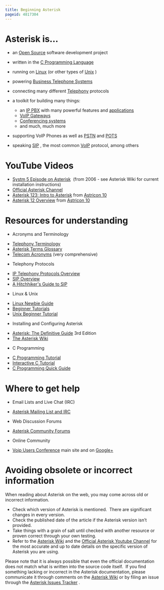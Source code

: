 ```yaml
---
title: Beginning Asterisk
pageid: 4817304
---
```


Asterisk is…
============

* an   [Open Source](http://en.wikipedia.org/wiki/Open_source)   software development project
* written in the   [C Programming Language](http://en.wikipedia.org/wiki/C_programming)
* running on   [Linux](http://en.wikipedia.org/wiki/Linux)   (or other types of   [Unix](http://en.wikipedia.org/wiki/Unix)  )
* powering   [Business Telephone Systems](http://en.wikipedia.org/wiki/Business_telephone_system)
* connecting many different   [Telephony](http://en.wikipedia.org/wiki/Telephony)   protocols
* a toolkit for building many things: 


	+ an [IP PBX](https://www.asterisk.org/get-started/applications/what-is-an-ip-pbx/)   with many powerful features and  [applications](http://www.asterisk.org/get-started/applications)
	+ [VoIP Gateways](http://www.asterisk.org/get-started/applications/gateway)
	+ [Conferencing systems](http://www.asterisk.org/get-started/applications/conference)
	+ and much, much more
* supporting VoIP Phones as well as   [PSTN](https://en.wikipedia.org/wiki/Public_switched_telephone_network)   and   [POTS](http://en.wikipedia.org/wiki/Plain_old_telephone_service)
* speaking   [SIP](http://en.wikipedia.org/wiki/Session_Initiation_Protocol)  , the most common   [VoIP](http://en.wikipedia.org/wiki/Voip)   protocol, among others

YouTube Videos
==============

* [Systm 5 Episode on Asterisk](http://www.youtube.com/watch?v=UP9b_FEZuUE)  (from 2006 - see Asterisk Wiki for current installation instructions)
* [Official Asterisk Channel](http://www.youtube.com/user/asteriskvideos)
* [Asterisk 123: Intro to Asterisk](http://www.youtube.com/watch?v=PfSL-kekuDE)   from [Astricon 10](http://www.asterisk.org/community/astricon-user-conference)
* [Asterisk 12 Overview](http://www.youtube.com/watch?v=3shZC3myQyo)   from [Astricon 10](http://www.asterisk.org/community/astricon-user-conference)

Resources for understanding
===========================

* Acronyms and Terminology
+ [Telephony Terminology](http://en.wikipedia.org/wiki/List_of_telephony_terminology)
+ [Asterisk Terms Glossary](http://www.asterisk.org/get-started/glossary)
+ [Telecom Acronyms](http://www.mob1le.com/acronyms.html)   (very comprehensive)

* Telephony Protocols
+ [IP Telephony Protocols Overview](http://www.cisco.com/en/US/docs/voice_ip_comm/cucm/admin/4_0_1/ccmsys/a08procl.html)
+ [SIP Overview](http://en.wikipedia.org/wiki/Session_Initiation_Protocol)
+ [A Hitchhiker's Guide to SIP](https://www.rfc-editor.org/rfc/rfc5411.txt)

* Linux & Unix
+ [Linux Newbie Guide](http://linuxnewbieguide.org/)
+ [Beginner Tutorials](http://www.linux.org/forums/beginner-tutorials.53/)
+ [Unix Beginner Tutorial](http://www.ee.surrey.ac.uk/Teaching/Unix/)

* Installing and Configuring Asterisk
+ [Asterisk: The Definitive Guide](http://www.asteriskdocs.org/)   3rd Edition
+ [The Asterisk Wiki](/Home)

* C Programming
+ [C Programming Tutorial](http://www.cprogramming.com/tutorial/c-tutorial.html)
+ [Interactive C Tutorial](http://www.learn-c.org/)
+ [C Programming Quick Guide](http://www.tutorialspoint.com/cprogramming/c_quick_guide.htm)

Where to get help
=================

* Email Lists and Live Chat (IRC)
+ [Asterisk Mailing List and IRC](http://www.asterisk.org/community/discuss)

* Web Discussion Forums
+ [Asterisk Community Forums](https://community.asterisk.org)

* Online Community
+ [Voip Users Conference](http://vuc.me)   main site and on   [Google+](https://plus.google.com/communities/114149566116254233716)

Avoiding obsolete or incorrect information
==========================================

When reading about Asterisk on the web, you may come across old or incorrect information.

* Check which version of Asterisk is mentioned.  There are significant changes in every version.
* Check the published date of the article if the Asterisk version isn’t provided.
* Take things with a grain of salt until checked with another resource or proven correct through your own testing.
* Refer to the   [Asterisk Wiki](/Home)   and the   [Official Asterisk Youtube Channel](http://www.youtube.com/user/asteriskvideos)   for the most accurate and up to date details on the specific version of Asterisk you are using.

 Please note that it is always possible that even the official documentation does not match what is written into the source code itself.  If you find something lacking or incorrect in the Asterisk documentation, please communicate it through comments on the   [Asterisk Wiki](/Home)   or by filing an issue through the   [Asterisk Issues Tracker](https://github.com/asterisk/asterisk/issues)  . 

    
  

